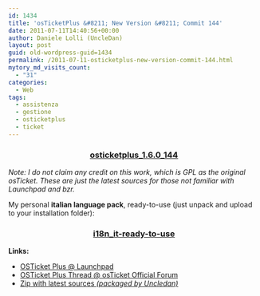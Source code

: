 ```yaml
---
id: 1434
title: 'osTicketPlus &#8211; New Version &#8211; Commit 144'
date: 2011-07-11T14:40:56+00:00
author: Daniele Lolli (UncleDan)
layout: post
guid: old-wordpress-guid=1434
permalink: /2011-07-11-osticketplus-new-version-commit-144.html
mytory_md_visits_count:
  - "31"
categories:
  - Web
tags:
  - assistenza
  - gestione
  - osticketplus
  - ticket
---
```

<h3 style="text-align: center;">
  <a title="osticketplus_1.6.0_144" href="/uploads/2011/07/osticketplus_1.6.0_144.zip" target="_blank">osticketplus_1.6.0_144</a>
</h3>

_Note: I do not claim any credit on this work, which is GPL as the original osTicket. These are just the latest sources for those not familiar with Launchpad and bzr._
  
My personal **italian language pack**, ready-to-use (just unpack and upload to your installation folder):

<h3 style="text-align: center;">
  <a href="/uploads/2011/07/i18n_it-ready-to-use.zip">i18n_it-ready-to-use</a>
</h3>

**Links:**

  * <a title="OSTicket Plus @ Launchpad" href="https://launchpad.net/osticketplus" target="_blank">OSTicket Plus @ Launchpad</a>
  * <a title="OSTicket Plus Thread @ osTicket Official Forum" href="http://osticket.com/forums/showthread.php?t=4688&highlight=osticketplus" target="_blank">OSTicket Plus Thread @ osTicket Official Forum</a>
  * <a title="osticketplus_1.6.0_144.zip" href="/uploads/2011/07/osticketplus_1.6.0_144.zip" target="_blank">Zip with latest sources <em>(packaged by Uncledan)</em></a>